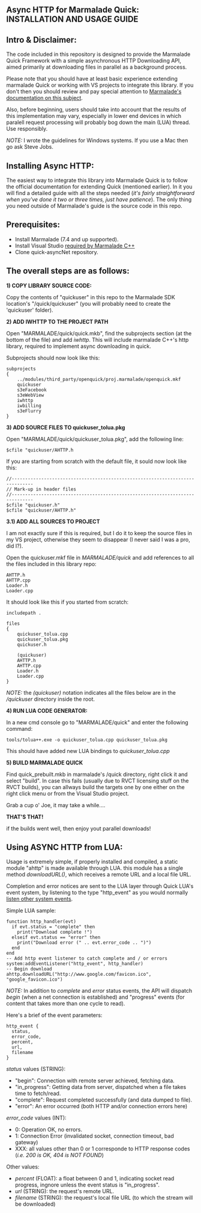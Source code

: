 Async HTTP for Marmalade Quick: INSTALLATION AND USAGE GUIDE
------------------------------------------------------------

Intro & Disclaimer:
-------------------
The code included in this repository is designed to provide the Marmalade Quick Framework with a simple asynchronous HTTP Downloading API, aimed primarily at downloading files in parallel as a background process.

Please note that you should have at least basic experience extending marmalade Quick or working with VS projects to integrate this library. If you don't then you should review and pay special attention to [Marmalade's documentation on this subject](http://docs.madewithmarmalade.com/display/MD/Extending+Quick). 

Also, before beginning, users should take into account that the results of this implementation may vary, especially in lower end devices in which paralell request processing will probably bog down the main (LUA) thread. Use responsibly.

*NOTE:* I wrote the guidelines for Windows systems. If you use a Mac then go ask Steve Jobs.

Installing Async HTTP:
----------------------
The easiest way to integrate this library into Marmalade Quick is to follow the official documentation for extending Quick (mentioned earlier). In it you will find a detailed guide with all the steps needed (*it's fairly straightforward when you've done it two or three times, just have patience*). The only thing you need outside of Marmalade's guide is the source code in this repo.

Prerequisites:
--------------
- Install Marmalade (7.4 and up supported).
- Install Visual Studio [required by Marmalade C++](http://docs.madewithmarmalade.com/display/MD/Working+with+your+IDE#WorkingwithyourIDE-Marmalade'sintegrationwithVisualStudioonWindows)
- Clone quick-asyncNet repository.

The overall steps are as follows:
---------------------------------
**1) COPY LIBRARY SOURCE CODE:**

Copy the contents of "quickuser" in this repo to the Marmalade SDK location's "/quick/quickuser" (you will probably need to create the 'quickuser' folder).

**2) ADD IWHTTP TO THE PROJECT PATH**

Open "MARMALADE/quick/quick.mkb", find the subprojects section (at the bottom of the file) and add *iwhttp*. This will include marmalade C++'s http library, required to implement async downloading in quick.

Subprojects should now look like this:

    subprojects
    {
        ../modules/third_party/openquick/proj.marmalade/openquick.mkf
        quickuser
        s3eFacebook
        s3eWebView
        iwhttp
        iwbilling
        s3eFlurry
    }

**3) ADD SOURCE FILES TO quickuser_tolua.pkg**

Open "MARMALADE/quick/quickuser_tolua.pkg", add the following line:

    $cfile "quickuser/AHTTP.h

If you are starting from scratch with the default file, it sould now look like this:

    //------------------------------------------------------------------------------
    // Mark-up in header files
    //------------------------------------------------------------------------------
    $cfile "quickuser.h"
    $cfile "quickuser/AHTTP.h"

**3.1) ADD ALL SOURCES TO PROJECT**

I am not exactly sure if this is required, but I do it to keep the source files in my VS project, otherwise they seem to disappear (I never said I was a pro, did I?).

Open the quickuser.mkf file in *MARMALADE/quick* and add references to all the files included in this library repo:

    AHTTP.h
    AHTTP.cpp
    Loader.h
    Loader.cpp

It should look like this if you started from scratch:

    includepath .
    
    files
    {
        quickuser_tolua.cpp
        quickuser_tolua.pkg
        quickuser.h
    
	    (quickuser)
	    AHTTP.h
	    AHTTP.cpp
	    Loader.h
	    Loader.cpp
    }

*NOTE:* the *(quickuser)* notation indicates all the files below are in the */quickuser* directory inside the root.

**4) RUN LUA CODE GENERATOR:**

In a new cmd console go to "MARMALADE/quick" and enter the following command:

    tools/tolua++.exe -o quickuser_tolua.cpp quickuser_tolua.pkg

This should have added new LUA bindings to *quickuser_tolua.cpp*

**5) BUILD MARMALADE QUICK**

Find quick_prebuilt.mkb in marmalade's /quick directory, right click it and select "build". In case this fails (usually due to RVCT licensing stuff on the RVCT builds), you can allways build the targets one by one either on the right click menu or from the Visual Studio project.

Grab a cup o' Joe, it may take a while....

**THAT'S THAT!**

if the builds went well, then enjoy yout parallel downloads!

Using ASYNC HTTP from LUA:
--------------------------
Usage is extremely simple, if properly installed and compiled, a static module "ahttp" is made available through LUA. this module has a single method *downloadURL()*, which receives a remote URL and a local file URL.

Completion and error notices are sent to the LUA layer through Quick LUA's event system, by listening to the type "http_event" as you would normally [listen other system events](http://docs.madewithmarmalade.com/display/MD/Touch+and+Other+Events).

Simple LUA sample:

    function http_handler(evt)
      if evt.status = "complete" then
        print("Download complete !")
      elseif evt.status == "error" then
        print("Download error (" .. evt.error_code .. ")")
      end
    end
    -- Add http event listener to catch complete and / or errors
    system:addEventListener("http_event", http_handler)
    -- Begin download
    ahttp.downloadURL("http://www.google.com/favicon.ico", "google_favicon.ico")
    

*NOTE:* In addition to *complete* and *error* status events, the API will dispatch *begin* (when a net connection is established) and "progress" events (for content that takes more than one cycle to read).

Here's a brief of the event parameters:

    http_event {
      status,
      error_code,
      percent,
      url,
      filename
    }

*status* values (STRING):

- "begin": Connection with remote server achieved, fetching data.
- "in_progress": Getting data from server, dispatched when a file takes time to fetch/read.
- "complete": Request completed successfully (and data dumped to file).
- "error": An error occurred (both HTTP and/or connection errors here)

*error_code* values (INT):

- 0: Operation OK, no errors.
- 1: Connection Error (invalidated socket, connection timeout, bad gateway)
- XXX: all values other than 0 or 1 corresponde to HTTP response codes (*i.e. 200 is OK, 404 is NOT FOUND*)

Other values:

- *percent* (FLOAT): a float between 0 and 1, indicating socket read progress, ingnore unless the event status is "in_progress".
- *url* (STRING): the request's remote URL.
- *filename* (STRING): the request's local file URL (to which the stream will be downloaded)
